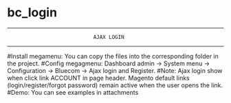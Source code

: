 # bc_login
---------------------------------------------------------------------------------------------------------------------
                                AJAX LOGIN
---------------------------------------------------------------------------------------------------------------------
#Install megamenu: 
You can copy the files into the corresponding folder in the project. 
#Config megagmenu: 
Dashboard admin -> System menu -> Configuration -> Bluecom -> Ajax login and Register.
#Note:
Ajax login show when click link ACCOUNT in page header.
Magento default links (login/register/forgot password) remain active when the user opens the link.
#Demo:
You can see examples in attachments

